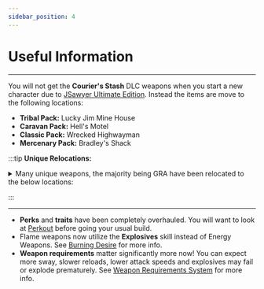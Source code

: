 ```yaml
---
sidebar_position: 4
---
```


# Useful Information

---

You will not get the **Courier's Stash** DLC weapons when you start a new character due to [JSawyer Ultimate Edition](https://www.nexusmods.com/newvegas/mods/61592). Instead the items are move to the following locations: 

- **Tribal Pack:** <span class="hover-spoiler">Lucky Jim Mine House</span>
- **Caravan Pack:** <span class="hover-spoiler">Hell's Motel</span>
- **Classic Pack:** <span class="hover-spoiler">Wrecked Highwayman</span>
- **Mercenary Pack:** <span class="hover-spoiler">Bradley's Shack</span>


:::tip **Unique Relocations:**

<details>

<summary>Many unique weapons, the majority being GRA have been relocated to the below locations:</summary>

<p>![GRAIntegratedMap](../static/img/GRAIntegratedMap.webp)</p>

<p>
- **Bozar:** <span class="hover-spoiler">Quarry Junction</span>
- **Sprtel-Wood 9700:** <span class="hover-spoiler">Deathclaw Promontory</span>
- **Lucky:** <span class="hover-spoiler">Town Hall Steyn's Office</span>
- **That Gun:** <span class="hover-spoiler">REPCONN Basement</span>
- **Esther** <span class="hover-spoiler">Nopah Cave:</span>
- **Embrace of the Mantis King!:** <span class="hover-spoiler">Two Skies Cave</span>

<h3><span class="custom-text">**AWOLP Dungeons:**</span></h3>

- **Paciencia:** <span class="hover-spoiler">Cazador Nest </span>
- **Cleansing Flame:** <span class="hover-spoiler">Sawtooth Caverns</span>
- **MF Hyperbreeder AlphaB:** <span class="hover-spoiler">Biohazard Disposal Site</span>
- **Medicine Stick:** <span class="hover-spoiler">Deathclaw Sanctuary</span>
- **Li'l Devil:** <span class="hover-spoiler">Vipers' Lair</span>
- **Nuka-Breaker:** <span class="hover-spoiler">SunnySet Storage & Maintenance</span>
- **Two-step goodbye:** <span class="hover-spoiler">Radscorpion Cave</span>
- **Gehenna:** <span class="hover-spoiler">Infested Cave</span>
- **Sleepytyme:** <span class="hover-spoiler">Fiend Hideout</span>
- **The Smitty Special:** <span class="hover-spoiler">Fiend Bunker</span>
</p>

</details>

:::

---

- **Perks** and **traits** have been completely overhauled. You will want to look at [Perkout](https://www.nexusmods.com/newvegas/mods/80309?tab=description) before going your usual build.
- Flame weapons now utilize the **Explosives** skill instead of Energy Weapons. See [Burning Desire](https://www.nexusmods.com/newvegas/mods/91581) for more info.
- **Weapon requirements** matter significantly more now! You can expect more sway, slower reloads, lower attack speeds and explosives may fail or explode prematurely. See [Weapon Requirements System](https://www.nexusmods.com/newvegas/mods/69161) for more info.







